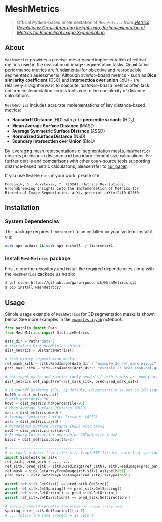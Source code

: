 # MeshMetrics
> Official Python-based implementation of `MeshMetrics` from [_Metrics Revolutions: Groundbreaking Insights into the Implementation of Metrics for Biomedical Image Segmentation_](https://arxiv.org/abs/2410.02630).

## About
`MeshMetrics` provides a precise, mesh-based implementation of critical metrics used in the evaluation of image segmentation tasks. Quantitative performance metrics are fundamental for objective and reproducible segmentation assessments. Although *overlap-based* metrics - such as **Dice similarity coefficient** (DSC) and **intersection over union** (IoU) - are relatively straightforward to compute, *distance-based* metrics often lack uniform implementation across tools due to the complexity of distance calculations.

`MeshMetrics` includes accurate implementations of key distance-based metrics:
- **Hausdorff Distance** (HD) with $p$-th **percentile variants** (HD<sub>p</sub>)
- **Mean Average Surface Distance** (MASD)
- **Average Symmetric Surface Distance** (ASSD)
- **Normalized Surface Distance** (NSD)
- **Boundary Intersection over Union** (BIoU)

By leveraging mesh representations of segmentation masks, `MeshMetrics` ensures precision in distance and boundary element size calculations. For further details and comparisons with other open-source tools supporting distance-based metric calculations, please refer to [our paper](https://arxiv.org/abs/2410.02630).

If you use `MeshMetrics` in your work, please cite:
```
Podobnik, G., & Vrtovec, T. (2024). Metrics Revolutions: Groundbreaking Insights into the Implementation of Metrics for Biomedical Image Segmentation. arXiv preprint arXiv:2410.02630.
```

## Installation
### System Dependencies
This package requires `libxrender1` to be installed on your system. Install it via:
```bash
sudo apt update && sudo apt install -y libxrender1
```

### Install `MeshMetrics` package
First, clone the repository and install the required dependencies along with the `MeshMetrics` package using pip:
```bash
$ git clone https://github.com/gasperpodobnik/MeshMetrics.git
$ pip install MeshMetrics/
```

## Usage
Simple usage example of `MeshMetrics` for 3D segmentation masks is shown below. See more examples in the [`examples.ipynb`](examples.ipynb) notebook.

```python
from pathlib import Path
from MeshMetrics import DistanceMetrics

data_dir = Path("data")
# initialize DistanceMetrics object
dist_metrics = DistanceMetrics()

# read binary segmentation masks
ref_mask_sitk = sitk.ReadImage(data_dir / "example_3d_ref_mask.nii.gz")
pred_mask_sitk = sitk.ReadImage(data_dir / "example_3d_pred_mask.nii.gz")

# set input masks and spacing (only needed if both inputs are numpy arrays or vtk meshes)
dist_metrics.set_input(ref=ref_mask_sitk, pred=pred_mask_sitk)

# Hausdorff Distance (HD), by default, HD percentile is set to 100 (equivalent to HD)
hd100 = dist_metrics.hd()
# 95th percentile HD
hd95 = dist_metrics.hd(percentile=95)
# Mean Average Surface Distance (MASD)
masd = dist_metrics.masd()
# Average Symmetric Surface Distance (ASSD)
assd = dist_metrics.assd()
# Normalized Surface Distance (NSD) with tau=2
nsd2 = dist_metrics.nsd(tau=2)
# Boundary Intersection over Union (BIoU) with tau=2
biou2 = dist_metrics.biou(tau=2)

# ----------------------------------------
# if loading masks from files with SimpleITK library, note that spacing needs to be reordered
import SimpleITK as sitk
ref_path, pred_path = ..., ...
ref_sitk, pred_sitk = sitk.ReadImage(ref_path), sitk.ReadImage(pred_path)
ref_mask = sitk.GetArrayFromImage(ref_sitk).astype(bool)
pred_mask = sitk.GetArrayFromImage(pred_sitk).astype(bool)

assert ref_sitk.GetSize() == pred_sitk.GetSize()
assert ref_sitk.GetSpacing() == pred_sitk.GetSpacing()
assert ref_sitk.GetOrigin() == pred_sitk.GetOrigin()
assert ref_sitk.GetDirection() == pred_sitk.GetDirection()

# spacing should resemble the order of numpy array axes
spacing = ref_sitk.GetSpacing()[::-1]
# ... follow the same procedure as before
```
